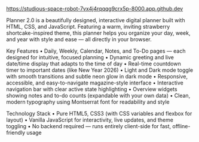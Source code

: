https://studious-space-robot-7vx4j4rqqqg9crx5p-8000.app.github.dev

Planner 2.0 is a beautifully designed, interactive digital planner built with HTML, CSS, and JavaScript. Featuring a warm, inviting strawberry shortcake-inspired theme, this planner helps you organize your day, week, and year with style and ease — all directly in your browser.

Key Features
	•	Daily, Weekly, Calendar, Notes, and To-Do pages — each designed for intuitive, focused planning
	•	Dynamic greeting and live date/time display that adapts to the time of day
	•	Real-time countdown timer to important dates (like New Year 2026)
	•	Light and Dark mode toggle with smooth transitions and subtle neon glow in dark mode
	•	Responsive, accessible, and easy-to-navigate magazine-style interface
	•	Interactive navigation bar with clear active state highlighting
	•	Overview widgets showing notes and to-do counts (expandable with your own data)
	•	Clean, modern typography using Montserrat font for readability and style

Technology Stack
	•	Pure HTML5, CSS3 (with CSS variables and flexbox for layout)
	•	Vanilla JavaScript for interactivity, live updates, and theme toggling
	•	No backend required — runs entirely client-side for fast, offline-friendly usage
